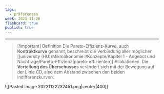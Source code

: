 ```yaml
---
tags:
  - präferenzen
week: 2023-11-20
flashcard: true
publish: true
---
```

***

> [!important] Definition
> Die Pareto-Effizienz-Kurve, auch **Kontraktkurve** genannt, beschreibt die Verbindung aller möglichen [[university (HU)/Mikroökonomie I/Konzepte/Kapitel 1 - Angebot und Nachfrage/Pareto-Effizienz|pareto-effizienten]] Allokationen. 
> Die **Verteilung des Überschusses** verändert sich mit der Bewegung auf der Linie CD, also dem Abstand zwischen den beiden Indifferenzkurven. 

![[Pasted image 20231122232451.png|center|400]]
